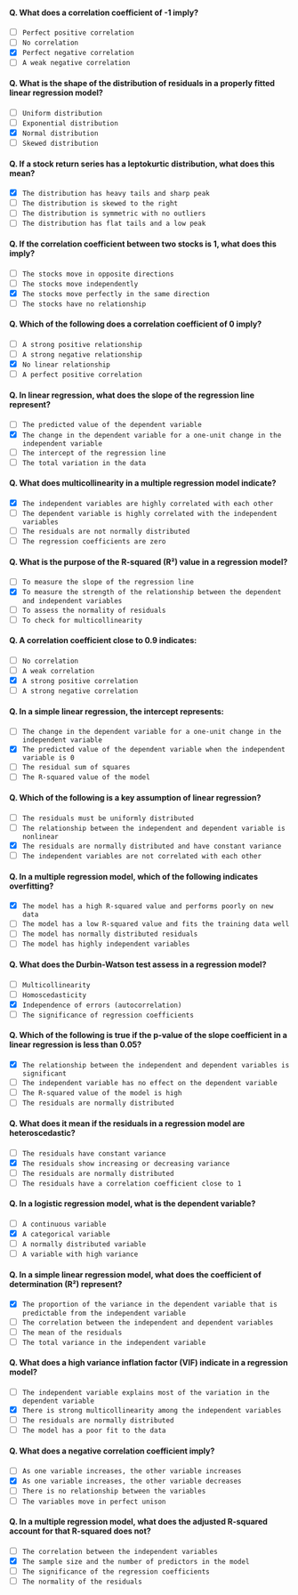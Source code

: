 #### Q. What does a **correlation coefficient** of -1 imply?

* [ ] `Perfect positive correlation`
* [ ] `No correlation`
* [x] `Perfect negative correlation`
* [ ] `A weak negative correlation`

#### Q. What is the shape of the distribution of **residuals** in a properly fitted linear regression model?

* [ ] `Uniform distribution`
* [ ] `Exponential distribution`
* [x] `Normal distribution`
* [ ] `Skewed distribution`

#### Q. If a stock return series has a **leptokurtic distribution**, what does this mean?

* [x] `The distribution has heavy tails and sharp peak`
* [ ] `The distribution is skewed to the right`
* [ ] `The distribution is symmetric with no outliers`
* [ ] `The distribution has flat tails and a low peak`

#### Q. If the **correlation coefficient** between two stocks is 1, what does this imply?

* [ ] `The stocks move in opposite directions`
* [ ] `The stocks move independently`
* [x] `The stocks move perfectly in the same direction`
* [ ] `The stocks have no relationship`

#### Q. Which of the following does a **correlation coefficient** of 0 imply?

* [ ] `A strong positive relationship`
* [ ] `A strong negative relationship`
* [x] `No linear relationship`
* [ ] `A perfect positive correlation`

#### Q. In **linear regression**, what does the **slope** of the regression line represent?

* [ ] `The predicted value of the dependent variable`
* [x] `The change in the dependent variable for a one-unit change in the independent variable`
* [ ] `The intercept of the regression line`
* [ ] `The total variation in the data`

#### Q. What does **multicollinearity** in a multiple regression model indicate?

* [x] `The independent variables are highly correlated with each other`
* [ ] `The dependent variable is highly correlated with the independent variables`
* [ ] `The residuals are not normally distributed`
* [ ] `The regression coefficients are zero`

#### Q. What is the purpose of the **R-squared (R²)** value in a regression model?

* [ ] `To measure the slope of the regression line`
* [x] `To measure the strength of the relationship between the dependent and independent variables`
* [ ] `To assess the normality of residuals`
* [ ] `To check for multicollinearity`

#### Q. A **correlation coefficient** close to 0.9 indicates:

* [ ] `No correlation`
* [ ] `A weak correlation`
* [x] `A strong positive correlation`
* [ ] `A strong negative correlation`

#### Q. In a **simple linear regression**, the **intercept** represents:

* [ ] `The change in the dependent variable for a one-unit change in the independent variable`
* [x] `The predicted value of the dependent variable when the independent variable is 0`
* [ ] `The residual sum of squares`
* [ ] `The R-squared value of the model`

#### Q. Which of the following is a key assumption of **linear regression**?

* [ ] `The residuals must be uniformly distributed`
* [ ] `The relationship between the independent and dependent variable is nonlinear`
* [x] `The residuals are normally distributed and have constant variance`
* [ ] `The independent variables are not correlated with each other`

#### Q. In a **multiple regression model**, which of the following indicates **overfitting**?

* [x] `The model has a high R-squared value and performs poorly on new data`
* [ ] `The model has a low R-squared value and fits the training data well`
* [ ] `The model has normally distributed residuals`
* [ ] `The model has highly independent variables`

#### Q. What does the **Durbin-Watson test** assess in a regression model?

* [ ] `Multicollinearity`
* [ ] `Homoscedasticity`
* [x] `Independence of errors (autocorrelation)`
* [ ] `The significance of regression coefficients`

#### Q. Which of the following is true if the **p-value** of the slope coefficient in a linear regression is less than 0.05?

* [x] `The relationship between the independent and dependent variables is significant`
* [ ] `The independent variable has no effect on the dependent variable`
* [ ] `The R-squared value of the model is high`
* [ ] `The residuals are normally distributed`

#### Q. What does it mean if the **residuals** in a regression model are **heteroscedastic**?

* [ ] `The residuals have constant variance`
* [x] `The residuals show increasing or decreasing variance`
* [ ] `The residuals are normally distributed`
* [ ] `The residuals have a correlation coefficient close to 1`

#### Q. In a **logistic regression** model, what is the **dependent variable**?

* [ ] `A continuous variable`
* [x] `A categorical variable`
* [ ] `A normally distributed variable`
* [ ] `A variable with high variance`

#### Q. In a **simple linear regression** model, what does the **coefficient of determination (R²)** represent?

* [x] `The proportion of the variance in the dependent variable that is predictable from the independent variable`
* [ ] `The correlation between the independent and dependent variables`
* [ ] `The mean of the residuals`
* [ ] `The total variance in the independent variable`

#### Q. What does a **high variance inflation factor (VIF)** indicate in a regression model?

* [ ] `The independent variable explains most of the variation in the dependent variable`
* [x] `There is strong multicollinearity among the independent variables`
* [ ] `The residuals are normally distributed`
* [ ] `The model has a poor fit to the data`

#### Q. What does a **negative correlation coefficient** imply?

* [ ] `As one variable increases, the other variable increases`
* [x] `As one variable increases, the other variable decreases`
* [ ] `There is no relationship between the variables`
* [ ] `The variables move in perfect unison`

#### Q. In a **multiple regression** model, what does the **adjusted R-squared** account for that R-squared does not?

* [ ] `The correlation between the independent variables`
* [x] `The sample size and the number of predictors in the model`
* [ ] `The significance of the regression coefficients`
* [ ] `The normality of the residuals`
